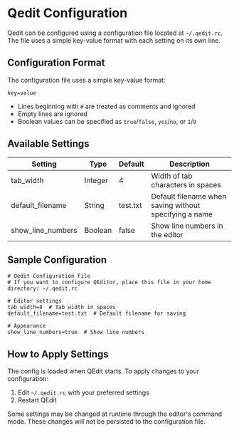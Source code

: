 # Qedit Configuration

Qedit can be configured using a configuration file located at `~/.qedit.rc`. The file uses a simple key-value format with each setting on its own line.

## Configuration Format

The configuration file uses a simple key-value format:
```
key=value
```

- Lines beginning with `#` are treated as comments and ignored
- Empty lines are ignored
- Boolean values can be specified as `true`/`false`, `yes`/`no`, or `1`/`0`

## Available Settings

| Setting | Type | Default | Description |
|---------|------|---------|-------------|
| tab_width | Integer | 4 | Width of tab characters in spaces |
| default_filename | String | test.txt | Default filename when saving without specifying a name |
| show_line_numbers | Boolean | false | Show line numbers in the editor |

## Sample Configuration

```
# Qedit Configuration File
# If you want to configure QEditor, place this file in your home directory: ~/.qedit.rc

# Editor settings
tab_width=8  # Tab width in spaces
default_filename=test.txt  # Default filename for saving

# Appearance
show_line_numbers=true  # Show line numbers
```

## How to Apply Settings

The config is loaded when QEdit starts. To apply changes to your configuration:

1. Edit `~/.qedit.rc` with your preferred settings
2. Restart QEdit

Some settings may be changed at runtime through the editor's command mode.
These changes will not be persisted to the configuration file.